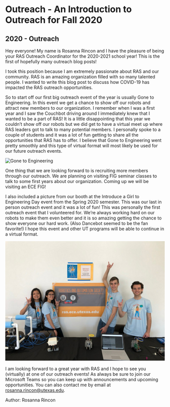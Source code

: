 # Outreach - An Introduction to Outreach for Fall 2020
## 2020 - Outreach

Hey everyone!
My name is Rosanna Rincon and I have the pleasure of being your RAS Outreach Coordinator for the 2020-2021 school year! This is the first of hopefully many outreach blog posts!

I took this position because I am extremely passionate about RAS and our community. RAS is an amazing organization filled with so many talented people.
I wanted to write this blog post to discuss how COVID-19 has impacted the RAS outreach opportunities.

So to start off our first big outreach event of the year is usually Gone to Engineering. In this event we get a chance to show off our robots and attract new members to our organization. I remember when I was a first year and I saw the Couchbot driving around I immediately knew that I wanted to be a part of RAS! It is a little disappointing that this year we couldn’t show off our robots but we did get to have a virtual meet up where RAS leaders got to talk to many potential members. I personally spoke to a couple of students and it was a lot of fun getting to share all the opportunities that RAS has to offer. I believe that Gone to Engineering went pretty smoothly and this type of virtual format will most likely be used for our future outreach events.

![Gone to Engineering](/src/_posts//blog/2020-09-17-outreach/couchbot.JPG)

One thing that we are looking forward to is recruiting more members through our outreach. We are planning on visiting FIG seminar classes to talk to some first years about our organization. Coming up we will be visiting an ECE FIG!

I also included a picture from our booth at the Introduce a Girl to Engineering Day event from the Spring 2020 semester. This was our last in person outreach event and it was a lot of fun! This was personally the first outreach event that I volunteered for. We’re always working hard on our robots to make them even better and it is so amazing getting the chance to show everyone our hard work. (Also Dancebot seemed to be the fan favorite!) I hope this event and other UT programs will be able to continue in a virtual format.

![Introduce a Girl to Engineering Day](/src/_posts//blog/2020-09-17-outreach/girlday1.JPG)

I am looking forward to a great year with RAS and I hope to see you (virtually) at one of our outreach events!
As always be sure to join our Microsoft Teams so you can keep up with announcements and upcoming opportunities. You can also contact me by email at rosanna.rincon@utexas.edu.

Author: Rosanna Rincon
